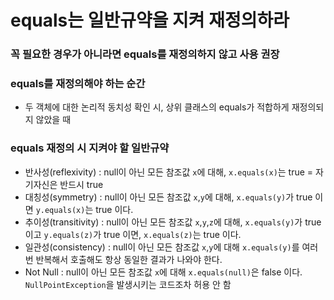 # equals는 일반규약을 지켜 재정의하라
### 꼭 필요한 경우가 아니라면 equals를 재정의하지 않고 사용 권장
### equals를 재정의해야 하는 순간
* 두 객체에 대한 논리적 동치성 확인 시, 상위 클래스의 equals가 적합하게 재정의되지 않았을 때
### equals 재정의 시 지켜야 할 일반규약
* 반사성(reflexivity) : null이 아닌 모든 참조값 `x`에 대해, `x.equals(x)`는 true = 자기자신은 반드시 true
* 대칭성(symmetry) : null이 아닌 모든 참조값 `x`,`y`에 대해, `x.equals(y)`가 true 이면 `y.equals(x)`는 true 이다.
* 추이성(transitivity) : null이 아닌 모든 참조값 `x`,`y`,`z`에 대해, `x.equals(y)`가 true이고 `y.equals(z)`가 true 이면, `x.equals(z)`는 true 이다.
* 일관성(consistency) : null이 아닌 모든 참조값 `x`,`y`에 대해 `x.equals(y)`를 여러 번 반복해서 호출해도 항상 동일한 결과가 나와야 한다.
* Not Null : null이 아닌 모든 참조값 `x`에 대해 `x.equals(null)`은 false 이다. `NullPointException`을 발생시키는 코드조차 허용 안 함